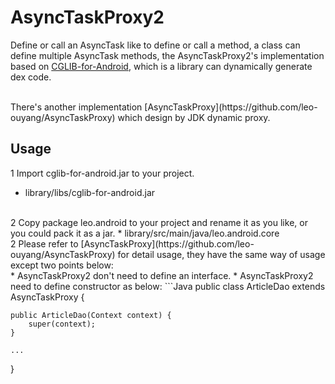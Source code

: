 # AsyncTaskProxy2
Define or call an AsyncTask like to define or call a method, a class can define multiple AsyncTask methods, the AsyncTaskProxy2's implementation based on [CGLIB-for-Android](https://github.com/leo-ouyang/CGLIB-for-Android), which is a library can dynamically generate dex code.

<br>
There's another implementation [AsyncTaskProxy](https://github.com/leo-ouyang/AsyncTaskProxy) which design by JDK dynamic proxy.

## Usage
1 Import cglib-for-android.jar to your project.
* library/libs/cglib-for-android.jar

<br>
2 Copy package leo.android to your project and rename it as you like, or you could pack it as a jar.
* library/src/main/java/leo.android.core

<br>
2 Please refer to [AsyncTaskProxy](https://github.com/leo-ouyang/AsyncTaskProxy) for detail usage, they have the same way of usage except two points below:
<br>
* AsyncTaskProxy2 don't need to define an interface.
* AsyncTaskProxy2 need to define constructor as below:
```Java
public class ArticleDao extends AsyncTaskProxy<ArticleDao> {

    public ArticleDao(Context context) {
        super(context);
    }

    ...
}
```
